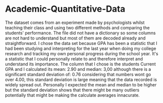 # Academic-Quantitative-Data

The dataset comes from an experiment made by psychologists whilst teaching their class and using two different methods and comparing the students' performance. The file did not have a dictionary so some columns are not hard to understand but most of them are decoded already and straightforward. I chose the data set because GPA has been a statistic that I had been studying and interpreting for the last year when doing my college research and tracking my own personal progress during the school year. It's a statistic that I could personally relate to and therefore interpret and understand its importance. The column that I chose is the students Current GPA and I calculated its mean: 2.90 and median: 3,00 although there is a significant standard deviation of: 0.76 considering that numbers wont go over 4.00, this standard deviation is large meaning that the data recorded is widely spread out. Personally I expected the mean and median to be higher but the standard deviation shows that there might be many outliers potentially that might be making the calculate averages innacurate.
